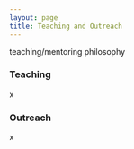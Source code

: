 ```yaml
---
layout: page
title: Teaching and Outreach
---
```

teaching/mentoring philosophy

### Teaching
x

### Outreach
x

